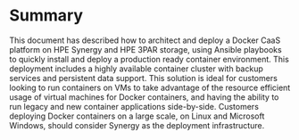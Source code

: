 # Summary

This document has described how to architect and deploy a Docker CaaS platform on HPE Synergy and HPE 3PAR storage, using Ansible playbooks to quickly install and deploy a production ready container environment. This deployment includes a highly available container cluster with backup services and persistent data support. This solution is ideal for customers looking to run containers on VMs to take advantage of the resource efficient usage of virtual machines for Docker containers, and having the ability to run legacy and new container applications side-by-side. Customers deploying Docker containers on a large scale, on Linux and Microsoft Windows, should consider Synergy as the deployment infrastructure.